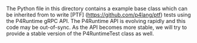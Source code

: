 The Python file in this directory contains a example base class which can be
inherited from to write [PTF] (https://github.com/p4lang/ptf) tests using the
P4Runtime gRPC API. The P4Runtime API is evolving rapidly and this code may be
out-of-sync. As the API becomes more stable, we will try to provide a stable
version of the P4RuntimeTest class as well.

